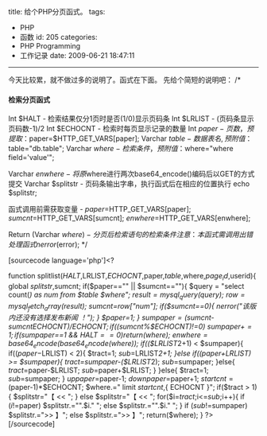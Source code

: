 title: 给个PHP分页函式。
tags:
  - PHP
  - 函数
id: 205
categories:
  - PHP Programming
  - 工作记录
date: 2009-06-21 18:47:11
---

今天比较累，就不做过多的说明了。函式在下面。
先给个简短的说明吧：
/*
#### 检索分页函式 ####
Int $HALT - 检索结果仅分1页时是否(1/0)显示页码条
Int $LRLIST - (页码条显示页码数-1)/2
Int $ECHOCNT - 检索时每页显示记录的数量
Int $paper - 页数，预提取：$paper=$HTTP_GET_VARS[paper];
Varchar $table - 数据表名,预附值：$table="db.table";
Varchar $where - 检索条件，预附值：$where="where field='value'";

Varchar $enwhere - 将原$where进行两次base64_encode()编码后以GET的方式提交
Varchar $splitstr - 页码条输出字串，执行函式后在相应的位置执行 echo $splitstr;

函式调用前需获取变量 - 
$paper=$HTTP_GET_VARS[paper];
$sumcnt=$HTTP_GET_VARS[sumcnt];
$enwhere=$HTTP_GET_VARS[enwhere];

Return (Varchar $where) - 分页后检索语句的检索条件
注意：本函式需调用出错处理函式 nerror($error);
*/

[sourcecode language='php']<?

function splitlist($HALT,$LRLIST,$ECHOCNT,$paper,$table,$where,$page_id,$userid){ 
global $splitstr,$sumcnt;
if($paper=="" || $sumcnt==""){ 
$query = "select count(*) as num from $table $where";
$result = mysql_query($query);
$row = mysql_fetch_array($result);
$sumcnt=$row["num"];
if($sumcnt==0){ 
nerror("该版内还没有选择发布新闻 ！");
}
$paper=1;
}
$sumpaper=($sumcnt-$sumcnt%$ECHOCNT)/$ECHOCNT;
if(($sumcnt%$ECHOCNT)!=0) $sumpaper+=1;
if($sumpaper==1 &amp;&amp; $HALT==0) return($where);
$enwhere=base64_encode(base64_encode($where));
if(($LRLIST*2+1) < $sumpaper){ 
if(($paper-$LRLIST) < 2){ 
$tract=1;
$sub=$LRLIST*2+1;
}else if(($paper+$LRLIST) >= $sumpaper){ 
$tract=$sumpaper-($LRLIST*2);
$sub=$sumpaper;
}else{ 
$tract=$paper-$LRLIST;
$sub=$paper+$LRLIST;
}
}else{ 
$tract=1;
$sub=$sumpaper;
}
$uppaper=$paper-1;
$downpaper=$paper+1;
$startcnt=($paper-1)*$ECHOCNT;
$where.=" limit ${ startcnt },${ ECHOCNT }";
if($tract > 1) { $splitstr="【 << "; } 
else $splitstr="【 << ";
for($i=$tract;$i<=$sub;$i++){ 
if ($i!=$paper) $splitstr.="".$i." ";
else $splitstr.="".$i." ";
}
if ($sub!=$sumpaper) $splitstr.=">> 】";
else $splitstr.=">> 】";
return($where);
}
?>
[/sourcecode]